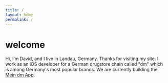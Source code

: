 ```yaml
---
title: /
layout: home
permalink: /
---
```


# welcome

Hi, I’m David, and I live in Landau, Germany. Thanks for visiting my site.
I work as an iOS developer for a German drugstore chain called "dm" which is among Germany's most popular brands.
We are currently building the [Mein dm App](https://apps.apple.com/de/app/mein-dm-deutschland/id1186271926).
